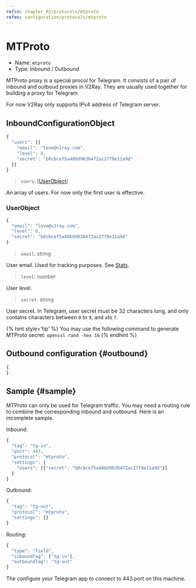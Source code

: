 ```yaml
---
refcn: chapter_02/protocols/mtproto
refen: configuration/protocols/mtproto
---
```

# MTProto

* Name: `mtproto`
* Type: Inbound / Outbound

MTProto proxy is a special procol for Telegram. It consists of a pair of inbound and outboud proxies in V2Ray. They are usually used together for building a proxy for Telegram

For now V2Ray only supports IPv4 address of Telegram server.

## InboundConfigurationObject

```javascript
{
  "users": [{
    "email": "love@v2ray.com",
    "level": 0,
    "secret": "b0cbcef5a486d9636472ac27f8e11a9d"
  }]
}
```

> `users`: \[[UserObject](#userobject)\]

An array of users. For now only the first user is effective.

### UserObject

```javascript
{
  "email": "love@v2ray.com",
  "level": 0,
  "secret": "b0cbcef5a486d9636472ac27f8e11a9d"
}
```

> `email`: string

User email. Used for tracking purposes. See [Stats](../stats.md).

> `level`: number

User level.

> `secret`: string

User secret. In Telegram, user secret must be 32 characters long, and only contains characters between `0` to `9`, and `a`to `f`.

{% hint style='tip' %} You may use the following command to generate MTProto secret: `openssl rand -hex 16` {% endhint %}

## Outbound configuration {#outbound}

```javascript
{
}
```

## Sample {#sample}

MTProto can only be used for Telegram traffic. You may need a routing rule to combine the corresponding inbound and outbound. Here is an incomplete sample.

Inbound:

```javascript
{
  "tag": "tg-in",
  "port": 443,
  "protocol": "mtproto",
  "settings": {
    "users": [{"secret": "b0cbcef5a486d9636472ac27f8e11a9d"}]
  }
}
```

Outbound:

```javascript
{
  "tag": "tg-out",
  "protocol": "mtproto",
  "settings": {}
}
```

Routing:

```javascript
{
  "type": "field",
  "inboundTag": ["tg-in"],
  "outboundTag": "tg-out"
}
```

The configure your Telegram app to connect to 443 port on this machine.